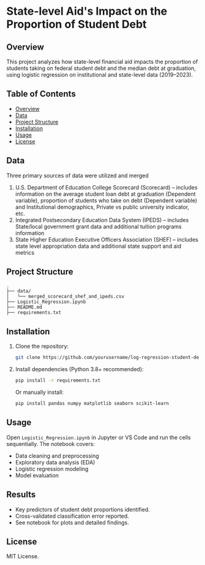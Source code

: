 # State-level Aid's Impact on the Proportion of Student Debt

## Overview
This project analyzes how state-level financial aid impacts the proportion of students taking on federal student debt and the median debt at graduation, using logistic regression on institutional and state-level data (2019–2023).

## Table of Contents
- [Overview](#overview)
- [Data](#data)
- [Project Structure](#project-structure)
- [Installation](#installation)
- [Usage](#usage)
- [License](#license)

## Data
Three primary sources of data were utilized and merged 
1. U.S. Department of Education College Scorecard (Scorecard) – includes information on the average student loan debt at graduation (Dependent variable), proportion of students who take on debt (Dependent variable) and Institutional demographics, Private vs public university indicator, etc. 
2. Integrated Postsecondary Education Data System (IPEDS) – includes State/local government grant data and additional tuition programs information 
3. State Higher Education Executive Officers Association (SHEF) – includes state level appropriation data and additional state support and aid metrics 


## Project Structure
```
.
├── data/
│   └── merged_scorecard_shef_and_ipeds.csv
├── Logistic_Regression.ipynb
├── README.md
├── requirements.txt
```

## Installation
1. Clone the repository:
   ```sh
   git clone https://github.com/yourusername/log-regression-student-debt-predictor.git
   ```
2. Install dependencies (Python 3.8+ recommended):
   ```sh
   pip install -r requirements.txt
   ```
   Or manually install:
   ```sh
   pip install pandas numpy matplotlib seaborn scikit-learn
   ```

## Usage
Open `Logistic_Regression.ipynb` in Jupyter or VS Code and run the cells sequentially. The notebook covers:
- Data cleaning and preprocessing
- Exploratory data analysis (EDA)
- Logistic regression modeling
- Model evaluation

## Results
- Key predictors of student debt proportions identified.
- Cross-validated classification error reported.
- See notebook for plots and detailed findings.

## License
MIT License.
